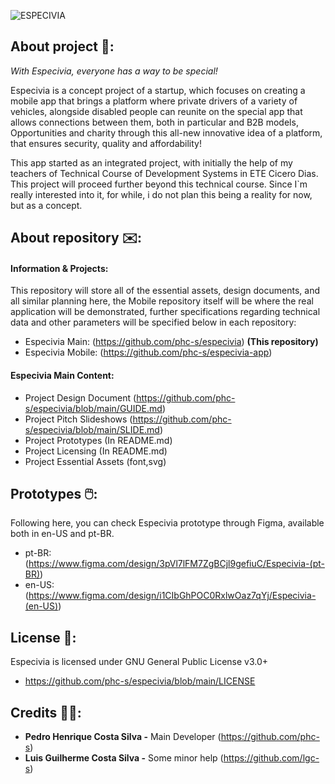 ![ESPECIVIA](https://github.com/user-attachments/assets/008556d4-cb96-4147-97a1-9458cb0ad83f)


## About project 🚙: 
*With Especivia, everyone has a way to be special!*

Especivia is a concept project of a startup, which focuses on creating a mobile app that brings a platform where private drivers of a variety of vehicles, alongside disabled people can reunite on the special app that allows connections between them, both in particular and B2B models, Opportunities and charity through this all-new innovative idea of a platform, that ensures security, quality and affordability!

This app started as an integrated project, with initially the help of my teachers of Technical Course of Development Systems in ETE Cicero Dias. This project will proceed further beyond this technical course. Since I`m really interested into it, for while, i do not plan this being a reality for now, but as a concept.

## About repository ✉️:

#### Information & Projects: 

This repository will store all of the essential assets, design documents, and all similar planning here, the Mobile repository itself will be where the real application will be demonstrated, further specifications regarding technical data and other parameters will be specified below in each repository:

+ Especivia Main: (https://github.com/phc-s/especivia) **(This repository)**
+ Especivia Mobile: (https://github.com/phc-s/especivia-app)

#### Especivia Main Content:

+ Project Design Document (https://github.com/phc-s/especivia/blob/main/GUIDE.md)
+ Project Pitch Slideshows (https://github.com/phc-s/especivia/blob/main/SLIDE.md)
+ Project Prototypes (In README.md)
+ Project Licensing (In README.md)
+ Project Essential Assets (font,svg)

## Prototypes 🖱️: 

Following here, you can check Especivia prototype through Figma, available both in en-US and pt-BR.

+ pt-BR: 
(https://www.figma.com/design/3pVl7lFM7ZgBCjl9gefiuC/Especivia-(pt-BR))
+ en-US:
(https://www.figma.com/design/i1CIbGhPOC0RxlwOaz7qYj/Especivia-(en-US))
## License 📕:

Especivia is licensed under GNU General Public License v3.0+
+ https://github.com/phc-s/especivia/blob/main/LICENSE

## Credits 👨‍💻:

- **Pedro Henrique Costa Silva -** Main Developer (https://github.com/phc-s) 
- **Luis Guilherme Costa Silva -** Some minor help (https://github.com/lgc-s)
